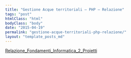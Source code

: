 ```yaml
---
title: "Gestione Acque territoriali – PHP – Relazione"
tags: "post"
htmlClass: "html"
bodyClass: "body"
date: "2015-04-19"
permalink: "gestione-acque-territoriali-php-relazione/"
layout: "template_posts_md"
---
```

<p><a href="http://www.maurizio.proietti.name/wp-content/uploads/2017/04/Relazione_Fondamenti_Informatica_2_Proietti.pdf">Relazione_Fondamenti_Informatica_2_Proietti</a></p>
